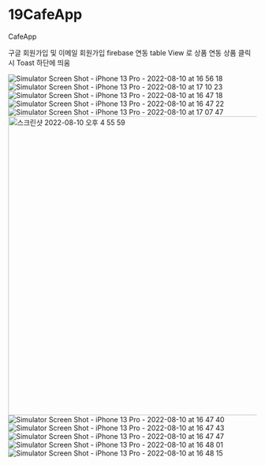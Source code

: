 # 19CafeApp
CafeApp

구글 회원가입 및 이메일 회원가입 firebase 연동 table View 로 상품 연동 상품 클릭시 Toast 하단에 띄움


![Simulator Screen Shot - iPhone 13 Pro - 2022-08-10 at 16 56 18](https://user-images.githubusercontent.com/65329060/183851124-1592a010-45a2-4ad3-9b8d-e98140b422b8.png)
![Simulator Screen Shot - iPhone 13 Pro - 2022-08-10 at 17 10 23](https://user-images.githubusercontent.com/65329060/183851154-92b95378-50e1-4d72-8190-788d9679ca39.png)
![Simulator Screen Shot - iPhone 13 Pro - 2022-08-10 at 16 47 18](https://user-images.githubusercontent.com/65329060/183851165-754cb7d9-884e-42c7-9c83-f0103f339cbc.png)
![Simulator Screen Shot - iPhone 13 Pro - 2022-08-10 at 16 47 22](https://user-images.githubusercontent.com/65329060/183851182-72113b77-5892-4bf9-b6ad-d8a3e9ecead4.png)
![Simulator Screen Shot - iPhone 13 Pro - 2022-08-10 at 17 07 47](https://user-images.githubusercontent.com/65329060/183851237-3a35399b-0c78-402e-8752-a8f6262258c2.png)
<img width="605" alt="스크린샷 2022-08-10 오후 4 55 59" src="https://user-images.githubusercontent.com/65329060/183851274-2876da99-ce48-430c-8e83-e655be354dca.png">
![Simulator Screen Shot - iPhone 13 Pro - 2022-08-10 at 16 47 40](https://user-images.githubusercontent.com/65329060/183851313-8584613c-07c0-4ed6-89d2-0fb03c547d0c.png)
![Simulator Screen Shot - iPhone 13 Pro - 2022-08-10 at 16 47 43](https://user-images.githubusercontent.com/65329060/183851320-9a93fe47-8e47-466f-b1d5-d64701835b78.png)
![Simulator Screen Shot - iPhone 13 Pro - 2022-08-10 at 16 47 47](https://user-images.githubusercontent.com/65329060/183851328-7bd07fc4-f475-4291-b163-ceaa639664e5.png)
![Simulator Screen Shot - iPhone 13 Pro - 2022-08-10 at 16 48 01](https://user-images.githubusercontent.com/65329060/183851335-6ae2c3da-dc8d-4a45-b749-ca84ae1d1a1c.png)
![Simulator Screen Shot - iPhone 13 Pro - 2022-08-10 at 16 48 15](https://user-images.githubusercontent.com/65329060/183851338-7fd3d935-332a-475a-b5d4-b3f33dc04d32.png)

